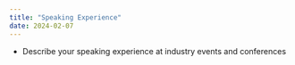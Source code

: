 ```yaml
---
title: "Speaking Experience"
date: 2024-02-07
---
```


- Describe your speaking experience at industry events and conferences
